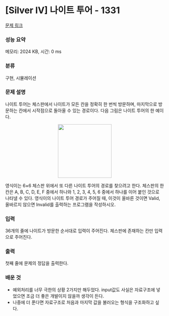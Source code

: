 # [Silver IV] 나이트 투어 - 1331 

[문제 링크](https://www.acmicpc.net/problem/1331) 

### 성능 요약

메모리: 2024 KB, 시간: 0 ms

### 분류

구현, 시뮬레이션

### 문제 설명

<p>나이트 투어는 체스판에서 나이트가 모든 칸을 정확히 한 번씩 방문하며, 마지막으로 방문하는 칸에서 시작점으로 돌아올 수 있는 경로이다. 다음 그림은 나이트 투어의 한 예이다.</p>

<p style="text-align: center;"><img alt="" src="https://www.acmicpc.net/upload/201004/chee.JPG" style="height:170px; width:170px"></p>

<p>영식이는 6×6 체스판 위에서 또 다른 나이트 투어의 경로를 찾으려고 한다. 체스판의 한 칸은 A, B, C, D, E, F 중에서 하나와 1, 2, 3, 4, 5, 6 중에서 하나를 이어 붙인 것으로 나타낼 수 있다. 영식이의 나이트 투어 경로가 주어질 때, 이것이 올바른 것이면 Valid, 올바르지 않으면 Invalid를 출력하는 프로그램을 작성하시오.</p>

### 입력 

 <p>36개의 줄에 나이트가 방문한 순서대로 입력이 주어진다. 체스판에 존재하는 칸만 입력으로 주어진다.</p>

### 출력 

 <p>첫째 줄에 문제의 정답을 출력한다.</p>

### 배운 것

* 예외처리를 너무 극한의 상황 2가지만 해두었다. input값도 사실은 자료구조에 넣었으면 조금 더 좋은 개발이지 않을까 생각이 든다.
* 나중에 더 푼다면 자료구조로 처음과 마지막 값을 불러오는 형식을 구조화하고 싶다.

